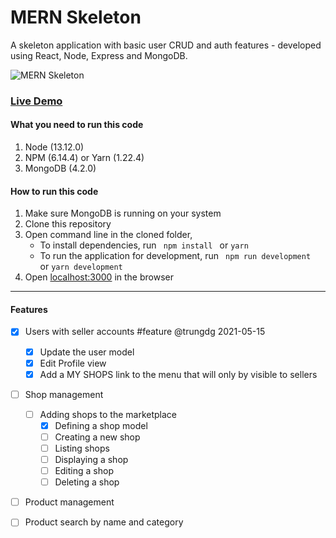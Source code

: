 # MERN Skeleton

A skeleton application with basic user CRUD and auth features - developed using React, Node, Express and MongoDB.

![MERN Skeleton](https://mernbook.s3.amazonaws.com/git+/skeleton2.png "MERN Skeleton")

### [Live Demo](http://skeleton2.mernbook.com/ "MERN Skeleton")

#### What you need to run this code
1. Node (13.12.0)
2. NPM (6.14.4) or Yarn (1.22.4)
3. MongoDB (4.2.0)

####  How to run this code
1. Make sure MongoDB is running on your system
2. Clone this repository
3. Open command line in the cloned folder,
   - To install dependencies, run ```  npm install  ``` or ``` yarn ```
   - To run the application for development, run ```  npm run development  ``` or ``` yarn development ```
4. Open [localhost:3000](http://localhost:3000/) in the browser
----

#### Features
- [x] Users with seller accounts #feature @trungdg 2021-05-15
  - [x] Update the user model
  - [x] Edit Profile view
  - [x] Add a MY SHOPS link to the menu that will only by visible to sellers
- [ ] Shop management
  - [ ] Adding shops to the marketplace
    - [x] Defining a shop model
    - [ ] Creating a new shop
    - [ ] Listing shops
    - [ ] Displaying a shop
    - [ ] Editing a shop
    - [ ] Deleting a shop
- [ ] Product management
- [ ] Product search by name and category

